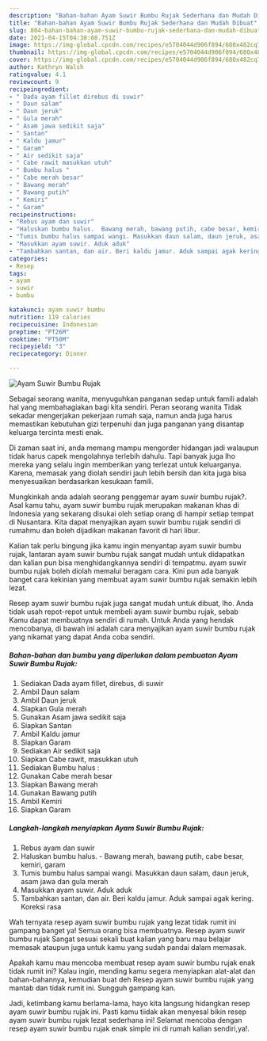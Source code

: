 ```yaml
---
description: "Bahan-bahan Ayam Suwir Bumbu Rujak Sederhana dan Mudah Dibuat"
title: "Bahan-bahan Ayam Suwir Bumbu Rujak Sederhana dan Mudah Dibuat"
slug: 804-bahan-bahan-ayam-suwir-bumbu-rujak-sederhana-dan-mudah-dibuat
date: 2021-04-15T04:38:08.751Z
image: https://img-global.cpcdn.com/recipes/e5704044d906f894/680x482cq70/ayam-suwir-bumbu-rujak-foto-resep-utama.jpg
thumbnail: https://img-global.cpcdn.com/recipes/e5704044d906f894/680x482cq70/ayam-suwir-bumbu-rujak-foto-resep-utama.jpg
cover: https://img-global.cpcdn.com/recipes/e5704044d906f894/680x482cq70/ayam-suwir-bumbu-rujak-foto-resep-utama.jpg
author: Kathryn Walsh
ratingvalue: 4.1
reviewcount: 9
recipeingredient:
- " Dada ayam fillet direbus di suwir"
- " Daun salam"
- " Daun jeruk"
- " Gula merah"
- " Asam jawa sedikit saja"
- " Santan"
- " Kaldu jamur"
- " Garam"
- " Air sedikit saja"
- " Cabe rawit masukkan utuh"
- " Bumbu halus "
- " Cabe merah besar"
- " Bawang merah"
- " Bawang putih"
- " Kemiri"
- " Garam"
recipeinstructions:
- "Rebus ayam dan suwir"
- "Haluskan bumbu halus.  Bawang merah, bawang putih, cabe besar, kemiri, garam"
- "Tumis bumbu halus sampai wangi. Masukkan daun salam, daun jeruk, asam jawa dan gula merah"
- "Masukkan ayam suwir. Aduk aduk"
- "Tambahkan santan, dan air. Beri kaldu jamur. Aduk sampai agak kering. Koreksi rasa"
categories:
- Resep
tags:
- ayam
- suwir
- bumbu

katakunci: ayam suwir bumbu 
nutrition: 119 calories
recipecuisine: Indonesian
preptime: "PT26M"
cooktime: "PT50M"
recipeyield: "3"
recipecategory: Dinner

---
```



![Ayam Suwir Bumbu Rujak](https://img-global.cpcdn.com/recipes/e5704044d906f894/680x482cq70/ayam-suwir-bumbu-rujak-foto-resep-utama.jpg)

Sebagai seorang wanita, menyuguhkan panganan sedap untuk famili adalah hal yang membahagiakan bagi kita sendiri. Peran seorang  wanita Tidak sekadar mengerjakan pekerjaan rumah saja, namun anda juga harus memastikan kebutuhan gizi terpenuhi dan juga panganan yang disantap keluarga tercinta mesti enak.

Di zaman  saat ini, anda memang mampu mengorder hidangan jadi walaupun tidak harus capek mengolahnya terlebih dahulu. Tapi banyak juga lho mereka yang selalu ingin memberikan yang terlezat untuk keluarganya. Karena, memasak yang diolah sendiri jauh lebih bersih dan kita juga bisa menyesuaikan berdasarkan kesukaan famili. 



Mungkinkah anda adalah seorang penggemar ayam suwir bumbu rujak?. Asal kamu tahu, ayam suwir bumbu rujak merupakan makanan khas di Indonesia yang sekarang disukai oleh setiap orang di hampir setiap tempat di Nusantara. Kita dapat menyajikan ayam suwir bumbu rujak sendiri di rumahmu dan boleh dijadikan makanan favorit di hari libur.

Kalian tak perlu bingung jika kamu ingin menyantap ayam suwir bumbu rujak, lantaran ayam suwir bumbu rujak sangat mudah untuk didapatkan dan kalian pun bisa menghidangkannya sendiri di tempatmu. ayam suwir bumbu rujak boleh diolah memalui beragam cara. Kini pun ada banyak banget cara kekinian yang membuat ayam suwir bumbu rujak semakin lebih lezat.

Resep ayam suwir bumbu rujak juga sangat mudah untuk dibuat, lho. Anda tidak usah repot-repot untuk membeli ayam suwir bumbu rujak, sebab Kamu dapat membuatnya sendiri di rumah. Untuk Anda yang hendak mencobanya, di bawah ini adalah cara menyajikan ayam suwir bumbu rujak yang nikamat yang dapat Anda coba sendiri.

<!--inarticleads1-->

##### Bahan-bahan dan bumbu yang diperlukan dalam pembuatan Ayam Suwir Bumbu Rujak:

1. Sediakan  Dada ayam fillet, direbus, di suwir
1. Ambil  Daun salam
1. Ambil  Daun jeruk
1. Siapkan  Gula merah
1. Gunakan  Asam jawa sedikit saja
1. Siapkan  Santan
1. Ambil  Kaldu jamur
1. Siapkan  Garam
1. Sediakan  Air sedikit saja
1. Siapkan  Cabe rawit, masukkan utuh
1. Sediakan  Bumbu halus :
1. Gunakan  Cabe merah besar
1. Siapkan  Bawang merah
1. Gunakan  Bawang putih
1. Ambil  Kemiri
1. Siapkan  Garam




<!--inarticleads2-->

##### Langkah-langkah menyiapkan Ayam Suwir Bumbu Rujak:

1. Rebus ayam dan suwir
1. Haluskan bumbu halus.  - Bawang merah, bawang putih, cabe besar, kemiri, garam
1. Tumis bumbu halus sampai wangi. Masukkan daun salam, daun jeruk, asam jawa dan gula merah
1. Masukkan ayam suwir. Aduk aduk
1. Tambahkan santan, dan air. Beri kaldu jamur. Aduk sampai agak kering. Koreksi rasa




Wah ternyata resep ayam suwir bumbu rujak yang lezat tidak rumit ini gampang banget ya! Semua orang bisa membuatnya. Resep ayam suwir bumbu rujak Sangat sesuai sekali buat kalian yang baru mau belajar memasak ataupun juga untuk kamu yang sudah pandai dalam memasak.

Apakah kamu mau mencoba membuat resep ayam suwir bumbu rujak enak tidak rumit ini? Kalau ingin, mending kamu segera menyiapkan alat-alat dan bahan-bahannya, kemudian buat deh Resep ayam suwir bumbu rujak yang mantab dan tidak rumit ini. Sungguh gampang kan. 

Jadi, ketimbang kamu berlama-lama, hayo kita langsung hidangkan resep ayam suwir bumbu rujak ini. Pasti kamu tiidak akan menyesal bikin resep ayam suwir bumbu rujak lezat sederhana ini! Selamat mencoba dengan resep ayam suwir bumbu rujak enak simple ini di rumah kalian sendiri,ya!.

